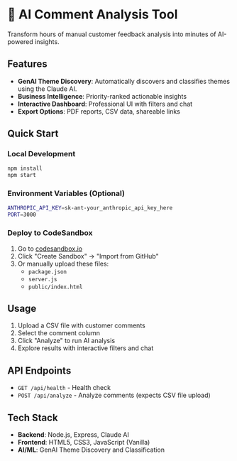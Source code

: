 # 🚀 AI Comment Analysis Tool

Transform hours of manual customer feedback analysis into minutes of AI-powered insights.

## Features

- **GenAI Theme Discovery**: Automatically discovers and classifies themes using the Claude AI.
- **Business Intelligence**: Priority-ranked actionable insights
- **Interactive Dashboard**: Professional UI with filters and chat
- **Export Options**: PDF reports, CSV data, shareable links

## Quick Start

### Local Development
```bash
npm install
npm start
```

### Environment Variables (Optional)
```bash
ANTHROPIC_API_KEY=sk-ant-your_anthropic_api_key_here
PORT=3000
```

### Deploy to CodeSandbox

1. Go to [codesandbox.io](https://codesandbox.io)
2. Click "Create Sandbox" → "Import from GitHub"
3. Or manually upload these files:
   - `package.json`
   - `server.js`
   - `public/index.html`

## Usage

1. Upload a CSV file with customer comments
2. Select the comment column
3. Click "Analyze" to run AI analysis
4. Explore results with interactive filters and chat

## API Endpoints

- `GET /api/health` - Health check
- `POST /api/analyze` - Analyze comments (expects CSV file upload)

## Tech Stack

- **Backend**: Node.js, Express, Claude AI
- **Frontend**: HTML5, CSS3, JavaScript (Vanilla)
- **AI/ML**: GenAI Theme Discovery and Classification